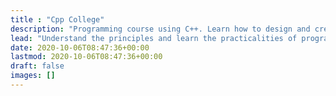 ```yaml
---
title : "Cpp College"
description: "Programming course using C++. Learn how to design and create programs using one of the most powerful programming languages."
lead: "Understand the principles and learn the practicalities of programming, using the powerful C++."
date: 2020-10-06T08:47:36+00:00
lastmod: 2020-10-06T08:47:36+00:00
draft: false
images: []
---
```

